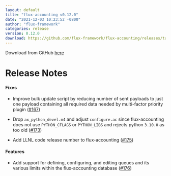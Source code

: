 ```yaml
---
layout: default
title: "flux-accounting v0.12.0"
date: "2021-12-03 10:23:52 -0800"
author: "flux-framework"
categories: release
version: 0.12.0
download: https://github.com/flux-framework/flux-accounting/releases/tag/v0.12.0
---
```


Download from GitHub [here](https://github.com/flux-framework/flux-accounting/releases/tag/v0.12.0)

# Release Notes

#### Fixes

* Improve bulk update script by reducing number of sent payloads to just one payload containing all required data needed by multi-factor priority plugin ([#167](https://github.com/flux-framework/flux-accounting/issues/167))

* Drop `ax_python_devel.m4` and adjust `configure.ac` since flux-accounting does not use `PYTHON_CFLAGS` or `PYTHON_LIBS` and rejects python `3.10.0` as too old ([#173](https://github.com/flux-framework/flux-accounting/issues/173))

* Add LLNL code release number to flux-accounting ([#175](https://github.com/flux-framework/flux-accounting/issues/175))

#### Features

* Add support for defining, configuring, and editing queues and its various limits within the flux-accounting database ([#176](https://github.com/flux-framework/flux-accounting/issues/176))

